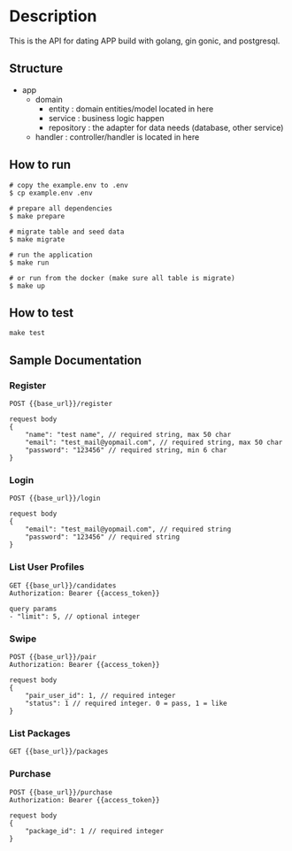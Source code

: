 
# Description

This is the API for dating APP build with golang, gin gonic, and postgresql.

## Structure

- app
    - domain
        - entity : domain entities/model located in here
        - service : business logic happen
        - repository : the adapter for data needs (database, other service)
    - handler : controller/handler is located in here


## How to run
```
# copy the example.env to .env
$ cp example.env .env

# prepare all dependencies
$ make prepare

# migrate table and seed data
$ make migrate

# run the application
$ make run

# or run from the docker (make sure all table is migrate)
$ make up
```

## How to test
```
make test
```

## Sample Documentation
### Register
```
POST {{base_url}}/register

request body
{
    "name": "test name", // required string, max 50 char
    "email": "test_mail@yopmail.com", // required string, max 50 char
    "password": "123456" // required string, min 6 char
}
```
### Login
```
POST {{base_url}}/login

request body
{
    "email": "test_mail@yopmail.com", // required string
    "password": "123456" // required string
}
```
### List User Profiles
```
GET {{base_url}}/candidates
Authorization: Bearer {{access_token}}

query params
- "limit": 5, // optional integer
```
### Swipe
```
POST {{base_url}}/pair
Authorization: Bearer {{access_token}}

request body
{
    "pair_user_id": 1, // required integer
    "status": 1 // required integer. 0 = pass, 1 = like
}
```
### List Packages
```
GET {{base_url}}/packages
```
### Purchase
```
POST {{base_url}}/purchase
Authorization: Bearer {{access_token}}

request body
{
    "package_id": 1 // required integer
}
```